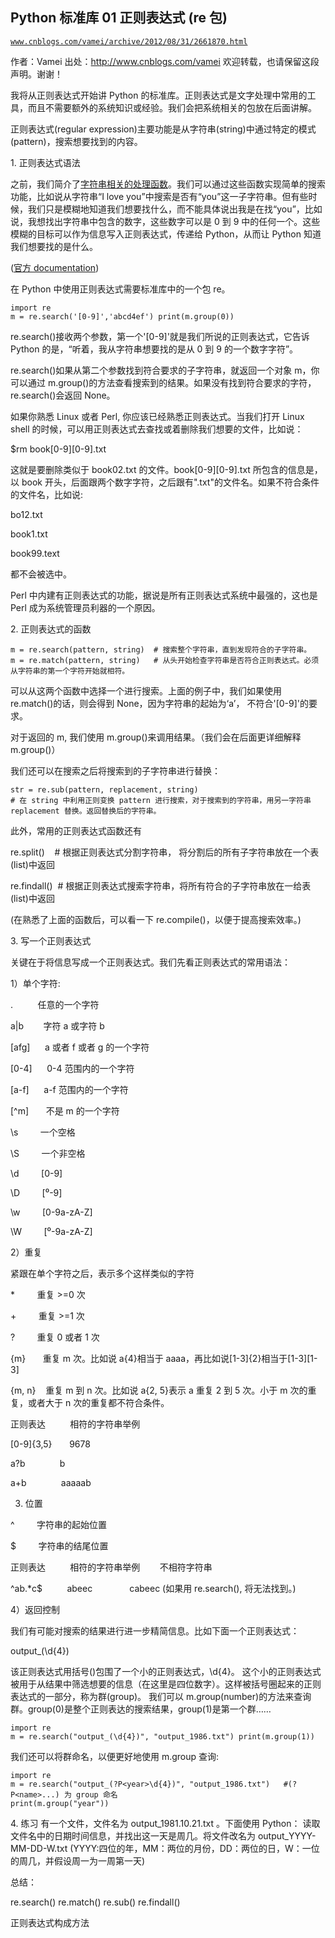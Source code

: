 ## Python 标准库 01 正则表达式 (re 包)

[`www.cnblogs.com/vamei/archive/2012/08/31/2661870.html`](http://www.cnblogs.com/vamei/archive/2012/08/31/2661870.html)

作者：Vamei 出处：http://www.cnblogs.com/vamei 欢迎转载，也请保留这段声明。谢谢！

我将从正则表达式开始讲 Python 的标准库。正则表达式是文字处理中常用的工具，而且不需要额外的系统知识或经验。我们会把系统相关的包放在后面讲解。

正则表达式(regular expression)主要功能是从字符串(string)中通过特定的模式(pattern)，搜索想要找到的内容。

1\. 正则表达式语法

之前，我们简介了[字符串相关的处理函数](http://www.cnblogs.com/vamei/archive/2012/07/19/2599940.html)。我们可以通过这些函数实现简单的搜索功能，比如说从字符串“I love you”中搜索是否有“you”这一子字符串。但有些时候，我们只是模糊地知道我们想要找什么，而不能具体说出我是在找“you”，比如说，我想找出字符串中包含的数字，这些数字可以是 0 到 9 中的任何一个。这些模糊的目标可以作为信息写入正则表达式，传递给 Python，从而让 Python 知道我们想要找的是什么。

([官方 documentation](http://docs.python.org/library/re.html))

在 Python 中使用正则表达式需要标准库中的一个包 re。

```
import re
m = re.search('[0-9]','abcd4ef') print(m.group(0))

```

re.search()接收两个参数，第一个'[0-9]'就是我们所说的正则表达式，它告诉 Python 的是，“听着，我从字符串想要找的是从 0 到 9 的一个数字字符”。

re.search()如果从第二个参数找到符合要求的子字符串，就返回一个对象 m，你可以通过 m.group()的方法查看搜索到的结果。如果没有找到符合要求的字符，re.search()会返回 None。

如果你熟悉 Linux 或者 Perl, 你应该已经熟悉正则表达式。当我们打开 Linux shell 的时候，可以用正则表达式去查找或着删除我们想要的文件，比如说：

$rm book[0-9][0-9].txt

这就是要删除类似于 book02.txt 的文件。book[0-9][0-9].txt 所包含的信息是，以 book 开头，后面跟两个数字字符，之后跟有".txt"的文件名。如果不符合条件的文件名，比如说:

bo12.txt

book1.txt

book99.text

都不会被选中。

Perl 中内建有正则表达式的功能，据说是所有正则表达式系统中最强的，这也是 Perl 成为系统管理员利器的一个原因。

2\. 正则表达式的函数

```
m = re.search(pattern, string)  # 搜索整个字符串，直到发现符合的子字符串。
m = re.match(pattern, string)   # 从头开始检查字符串是否符合正则表达式。必须从字符串的第一个字符开始就相符。

```

可以从这两个函数中选择一个进行搜索。上面的例子中，我们如果使用 re.match()的话，则会得到 None，因为字符串的起始为‘a’， 不符合'[0-9]'的要求。

对于返回的 m, 我们使用 m.group()来调用结果。（我们会在后面更详细解释 m.group()）

我们还可以在搜索之后将搜索到的子字符串进行替换：

```
str = re.sub(pattern, replacement, string) 
# 在 string 中利用正则变换 pattern 进行搜索，对于搜索到的字符串，用另一字符串 replacement 替换。返回替换后的字符串。

```

此外，常用的正则表达式函数还有

re.split()    # 根据正则表达式分割字符串， 将分割后的所有子字符串放在一个表(list)中返回

re.findall()  # 根据正则表达式搜索字符串，将所有符合的子字符串放在一给表(list)中返回

(在熟悉了上面的函数后，可以看一下 re.compile()，以便于提高搜索效率。)

3\. 写一个正则表达式

关键在于将信息写成一个正则表达式。我们先看正则表达式的常用语法：

1）单个字符:

.          任意的一个字符

a|b        字符 a 或字符 b

[afg]      a 或者 f 或者 g 的一个字符        

[0-4]      0-4 范围内的一个字符

[a-f]      a-f 范围内的一个字符

[^m]       不是 m 的一个字符

\s         一个空格 

\S         一个非空格 

\d         [0-9] 

\D         [⁰-9] 

\w         [0-9a-zA-Z] 

\W         [⁰-9a-zA-Z] 

2）重复

紧跟在单个字符之后，表示多个这样类似的字符

*         重复 >=0 次

+         重复 >=1 次

?         重复 0 或者 1 次

{m}       重复 m 次。比如说 a{4}相当于 aaaa，再比如说[1-3]{2}相当于[1-3][1-3]

{m, n}    重复 m 到 n 次。比如说 a{2, 5}表示 a 重复 2 到 5 次。小于 m 次的重复，或者大于 n 次的重复都不符合条件。

正则表达          相符的字符串举例

[0-9]{3,5}       9678

a?b              b

a+b              aaaaab

3) 位置

^         字符串的起始位置

$         字符串的结尾位置

正则表达          相符的字符串举例        不相符字符串 

^ab.*c$          abeec               cabeec (如果用 re.search(), 将无法找到。) 

 4）返回控制

我们有可能对搜索的结果进行进一步精简信息。比如下面一个正则表达式： 

output_(\d{4}) 

该正则表达式用括号()包围了一个小的正则表达式，\d{4}。 这个小的正则表达式被用于从结果中筛选想要的信息（在这里是四位数字）。这样被括号圈起来的正则表达式的一部分，称为群(group)。
我们可以 m.group(number)的方法来查询群。group(0)是整个正则表达的搜索结果，group(1)是第一个群…… 

```
import re
m = re.search("output_(\d{4})", "output_1986.txt") print(m.group(1))

```

我们还可以将群命名，以便更好地使用 m.group 查询:

```
import re
m = re.search("output_(?P<year>\d{4})", "output_1986.txt")   #(?P<name>...) 为 group 命名
print(m.group("year"))

```

4\. 练习
有一个文件，文件名为 output_1981.10.21.txt 。下面使用 Python： 读取文件名中的日期时间信息，并找出这一天是周几。将文件改名为 output_YYYY-MM-DD-W.txt (YYYY:四位的年，MM：两位的月份，DD：两位的日，W：一位的周几，并假设周一为一周第一天)

总结：

re.search() re.match() re.sub() re.findall()

正则表达式构成方法